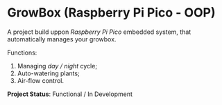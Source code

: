 # GrowBox (Raspberry Pi Pico - OOP)

A project build uppon _Raspberry Pi Pico_ embedded system, that automatically manages your growbox.

Functions:

1.  Managing _day / night_ cycle;
2.  Auto-watering plants;
3.  Air-flow control.

**Project Status**: Functional / In Development
